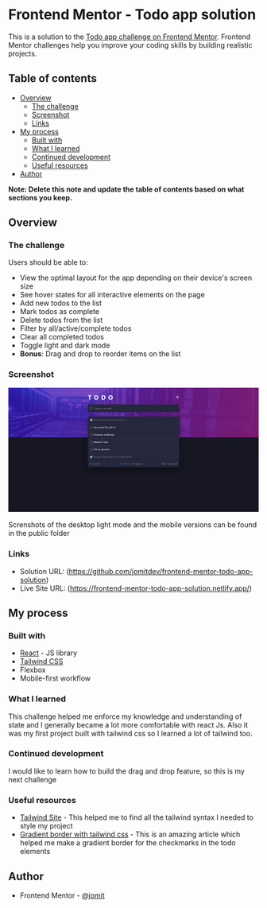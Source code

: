 # Frontend Mentor - Todo app solution

This is a solution to the [Todo app challenge on Frontend Mentor](https://www.frontendmentor.io/challenges/todo-app-Su1_KokOW). Frontend Mentor challenges help you improve your coding skills by building realistic projects.

## Table of contents

- [Overview](#overview)
  - [The challenge](#the-challenge)
  - [Screenshot](#screenshot)
  - [Links](#links)
- [My process](#my-process)
  - [Built with](#built-with)
  - [What I learned](#what-i-learned)
  - [Continued development](#continued-development)
  - [Useful resources](#useful-resources)
- [Author](#author)

**Note: Delete this note and update the table of contents based on what sections you keep.**

## Overview

### The challenge

Users should be able to:

- View the optimal layout for the app depending on their device's screen size
- See hover states for all interactive elements on the page
- Add new todos to the list
- Mark todos as complete
- Delete todos from the list
- Filter by all/active/complete todos
- Clear all completed todos
- Toggle light and dark mode
- **Bonus**: Drag and drop to reorder items on the list

### Screenshot

![Screnshot of the desktop dark mode](./public/desktop-dark-mode.png)

Screnshots of the desktop light mode and the mobile versions can be found in the public folder

### Links

- Solution URL: (https://github.com/jomitdev/frontend-mentor-todo-app-solution)
- Live Site URL: (https://frontend-mentor-todo-app-solution.netlify.app/)

## My process

### Built with

- [React](https://reactjs.org/) - JS library
- [Tailwind CSS](https://tailwindcss.com/)
- Flexbox
- Mobile-first workflow

### What I learned

This challenge helped me enforce my knowledge and understanding of state and I generally became a lot more comfortable with react Js. Also it was my first project built with tailwind css so I learned a lot of tailwind too.

### Continued development

I would like to learn how to build the drag and drop feature, so this is my next challenge

### Useful resources

- [Tailwind Site](https://tailwindcss.com/) - This helped me to find all the tailwind syntax I needed to style my project
- [Gradient border with tailwind css](https://dev.to/raivikas/how-to-create-a-gradient-border-blogpostcard-using-tailwind-css-and-nextjs-57fa) - This is an amazing article which helped me make a gradient border for the checkmarks in the todo elements

## Author

- Frontend Mentor - [@jomit](https://www.frontendmentor.io/profile/jomitdev)
